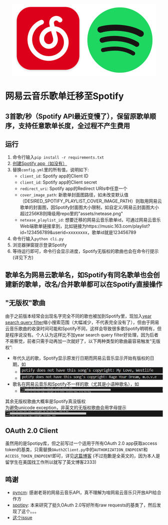 <p align="center"><img src="assets/cover.png" /></p>

# 网易云音乐歌单迁移至Spotify

## 3首歌/秒（Spotify API最近变慢了），保留原歌单顺序，支持任意歌单长度，全过程不产生费用

## 运行
1. 命令行输入`pip install -r requirements.txt`
2. [创建Spotify app（如没有）](https://developer.spotify.com/documentation/web-api/concepts/apps)
3. 替换`config.yml`里的所有值，说明如下:
    - `client_id`: Spotify app的Client ID
    - `client_id`: Spotify app的Client secret
    - `redirect_uri`: Spotify app的Redirect URIs中任意一个
    - `cover_image_path`: 新歌单封面图路径，如未改变默认值（DESIRED_SPOTIFY_PLAYLIST_COVER_IMAGE_PATH）则取用网易云歌单的封面图，因Spotify封面图大小限制，如自定义/网易云封面图大小超过256KB则降级用repo里的"assets/netease.png"
    - `netease_playlist_id`: 想要迁移的网易云音乐歌单id，可通过网易云音乐Web端歌单链接拿到，比如链接为https://music.163.com/playlist?id=123456789&userid=xxxxxxxx<span>，歌单id就是123456789</span>
4. 命令行输入`python cli.py`
5. 浏览器弹窗提示登录Spotify
6. 等待运行即可，命令行会显示进度，Spotify无版权的歌曲也会在命令行提示(详见下方)

## 歌单名为网易云歌单名，如Spotify有同名歌单也会创建新的歌单，改名/合并歌单都可以在Spotify直接操作

## "无版权"歌曲
由于之前版本经常会出现名字完全不同的歌也被加到Spotify里，现加入[year search query filter](https://developer.spotify.com/documentation/web-api/reference/search)缩小搜索范围（大幅减少，不代表完全没有了），但由于网易云音乐歌曲的收录时间可能和Spotify不同，这样会导致很多歌Spotify明明有，但是程序说没有。个人认为这样比不加year search query filter好处理，因为后者不易察觉，前者只需手动再加一次就好了，以下两种类型的歌曲最容易触发“无版权”:
  - 年代久远的歌，Spotify显示原发行日期而网易云音乐显示开始有版权的日期，如
    - ![](assets/a173ac5dc01437f35f3a6cfc2cc1d0b.png)
    - ![](assets/3732801a646edf5f3acfd264cb159cb.png)
  - 歌名在网易云音乐和Spotify不一样的歌（尤其是小语种歌名），如
    - ![](assets/339ccec0c67d5ea9937582df35d69e4.png)

其余无版权歌曲大概率是Spotify真没版权
<br/>
为避免unicode exception，非英文的无版权歌曲会用字母提示![](assets/043655bf07fc66a9e36e0f7570b33d5.png)

## OAuth 2.0 Client
虽然用的是Spotipy库，但之前写过一个适用于所有OAuth 2.0 app获取access token的基类，只需替换`OAuth2Client.py`中的`AUTHORIZATION_ENDPOINT`和`ACCESS_TOKEN_ENDPOINT`即可，详见[这篇博客](https://muyangye.github.io/2023/05/10/Netease-to-Spotify/) (不过抱歉是全英文的，因为本人是留学生在美国找工作所以就写了英文博客2333)

## 鸣谢
- [pyncm](https://github.com/mos9527/pyncm): 感谢老哥的网易云音乐API，真不理解为啥网易云音乐只开放API给合作方
- [spotipy](https://github.com/spotipy-dev/spotipy): 本来研究了挺久OAuth 2.0写好所有raw requests的基类了，然后发现了这个。。。
- [这个issue](https://github.com/Binaryify/NeteaseCloudMusicApi/issues/1121#issuecomment-774438040)